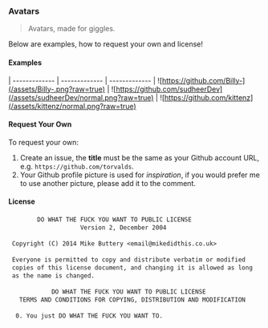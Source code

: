 ### Avatars

> Avatars, made for giggles.

Below are examples, how to request your own and license!

#### Examples

| ------------- | ------------- | ------------- |
![https://github.com/Billy-](/assets/Billy-.png?raw=true) | ![https://github.com/sudheerDev](/assets/sudheerDev/normal.png?raw=true) | ![https://github.com/kittenz](/assets/kittenz/normal.png?raw=true)

#### Request Your Own

To request your own:

1. Create an issue, the **title** must be the same as your Github account URL, e.g. `https://github.com/torvalds`.
2. Your Github profile picture is used for *inspiration*, if you would prefer me to use another picture, please add it to the comment.

#### License

```
        DO WHAT THE FUCK YOU WANT TO PUBLIC LICENSE
                    Version 2, December 2004

 Copyright (C) 2014 Mike Buttery <email@mikedidthis.co.uk>

 Everyone is permitted to copy and distribute verbatim or modified
 copies of this license document, and changing it is allowed as long
 as the name is changed.

            DO WHAT THE FUCK YOU WANT TO PUBLIC LICENSE
   TERMS AND CONDITIONS FOR COPYING, DISTRIBUTION AND MODIFICATION

  0. You just DO WHAT THE FUCK YOU WANT TO.
 ```


